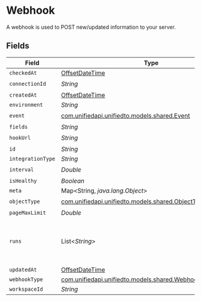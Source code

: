 # Webhook

A webhook is used to POST new/updated information to your server.


## Fields

| Field                                                                                                  | Type                                                                                                   | Required                                                                                               | Description                                                                                            |
| ------------------------------------------------------------------------------------------------------ | ------------------------------------------------------------------------------------------------------ | ------------------------------------------------------------------------------------------------------ | ------------------------------------------------------------------------------------------------------ |
| `checkedAt`                                                                                            | [OffsetDateTime](https://docs.oracle.com/javase/8/docs/api/java/time/OffsetDateTime.html)              | :heavy_minus_sign:                                                                                     | N/A                                                                                                    |
| `connectionId`                                                                                         | *String*                                                                                               | :heavy_check_mark:                                                                                     | N/A                                                                                                    |
| `createdAt`                                                                                            | [OffsetDateTime](https://docs.oracle.com/javase/8/docs/api/java/time/OffsetDateTime.html)              | :heavy_minus_sign:                                                                                     | N/A                                                                                                    |
| `environment`                                                                                          | *String*                                                                                               | :heavy_minus_sign:                                                                                     | N/A                                                                                                    |
| `event`                                                                                                | [com.unifiedapi.unifiedto.models.shared.Event](../../models/shared/Event.md)                           | :heavy_check_mark:                                                                                     | N/A                                                                                                    |
| `fields`                                                                                               | *String*                                                                                               | :heavy_minus_sign:                                                                                     | N/A                                                                                                    |
| `hookUrl`                                                                                              | *String*                                                                                               | :heavy_check_mark:                                                                                     | N/A                                                                                                    |
| `id`                                                                                                   | *String*                                                                                               | :heavy_minus_sign:                                                                                     | N/A                                                                                                    |
| `integrationType`                                                                                      | *String*                                                                                               | :heavy_minus_sign:                                                                                     | N/A                                                                                                    |
| `interval`                                                                                             | *Double*                                                                                               | :heavy_check_mark:                                                                                     | N/A                                                                                                    |
| `isHealthy`                                                                                            | *Boolean*                                                                                              | :heavy_minus_sign:                                                                                     | N/A                                                                                                    |
| `meta`                                                                                                 | Map<String, *java.lang.Object*>                                                                        | :heavy_minus_sign:                                                                                     | N/A                                                                                                    |
| `objectType`                                                                                           | [com.unifiedapi.unifiedto.models.shared.ObjectType](../../models/shared/ObjectType.md)                 | :heavy_check_mark:                                                                                     | N/A                                                                                                    |
| `pageMaxLimit`                                                                                         | *Double*                                                                                               | :heavy_minus_sign:                                                                                     | N/A                                                                                                    |
| `runs`                                                                                                 | List<*String*>                                                                                         | :heavy_minus_sign:                                                                                     | An array of the most revent virtual webhook runs                                                       |
| `updatedAt`                                                                                            | [OffsetDateTime](https://docs.oracle.com/javase/8/docs/api/java/time/OffsetDateTime.html)              | :heavy_minus_sign:                                                                                     | N/A                                                                                                    |
| `webhookType`                                                                                          | [com.unifiedapi.unifiedto.models.shared.WebhookWebhookType](../../models/shared/WebhookWebhookType.md) | :heavy_minus_sign:                                                                                     | N/A                                                                                                    |
| `workspaceId`                                                                                          | *String*                                                                                               | :heavy_minus_sign:                                                                                     | N/A                                                                                                    |